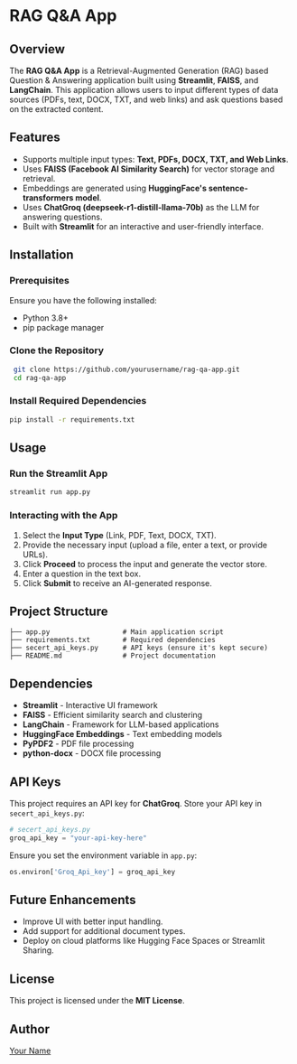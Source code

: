 # RAG Q&A App

## Overview
The **RAG Q&A App** is a Retrieval-Augmented Generation (RAG) based Question & Answering application built using **Streamlit**, **FAISS**, and **LangChain**. This application allows users to input different types of data sources (PDFs, text, DOCX, TXT, and web links) and ask questions based on the extracted content.

## Features
- Supports multiple input types: **Text, PDFs, DOCX, TXT, and Web Links**.
- Uses **FAISS (Facebook AI Similarity Search)** for vector storage and retrieval.
- Embeddings are generated using **HuggingFace's sentence-transformers model**.
- Uses **ChatGroq (deepseek-r1-distill-llama-70b)** as the LLM for answering questions.
- Built with **Streamlit** for an interactive and user-friendly interface.

## Installation

### Prerequisites
Ensure you have the following installed:
- Python 3.8+
- pip package manager

### Clone the Repository
```bash
 git clone https://github.com/yourusername/rag-qa-app.git
 cd rag-qa-app
```

### Install Required Dependencies
```bash
pip install -r requirements.txt
```

## Usage

### Run the Streamlit App
```bash
streamlit run app.py
```

### Interacting with the App
1. Select the **Input Type** (Link, PDF, Text, DOCX, TXT).
2. Provide the necessary input (upload a file, enter a text, or provide URLs).
3. Click **Proceed** to process the input and generate the vector store.
4. Enter a question in the text box.
5. Click **Submit** to receive an AI-generated response.

## Project Structure
```
├── app.py                  # Main application script
├── requirements.txt        # Required dependencies
├── secert_api_keys.py      # API keys (ensure it's kept secure)
├── README.md               # Project documentation
```

## Dependencies
- **Streamlit** - Interactive UI framework
- **FAISS** - Efficient similarity search and clustering
- **LangChain** - Framework for LLM-based applications
- **HuggingFace Embeddings** - Text embedding models
- **PyPDF2** - PDF file processing
- **python-docx** - DOCX file processing

## API Keys
This project requires an API key for **ChatGroq**. Store your API key in `secert_api_keys.py`:
```python
# secert_api_keys.py
groq_api_key = "your-api-key-here"
```
Ensure you set the environment variable in `app.py`:
```python
os.environ['Groq_Api_key'] = groq_api_key
```

## Future Enhancements
- Improve UI with better input handling.
- Add support for additional document types.
- Deploy on cloud platforms like Hugging Face Spaces or Streamlit Sharing.

## License
This project is licensed under the **MIT License**.

## Author
[Your Name](https://github.com/yourusername)

